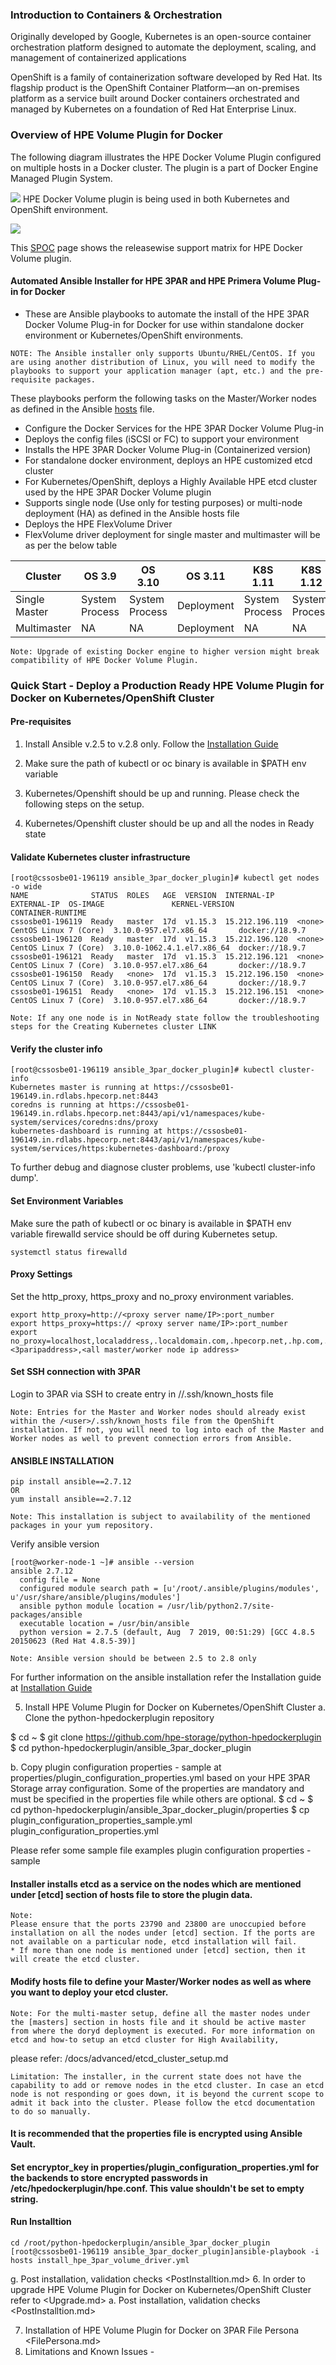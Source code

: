### Introduction to Containers & Orchestration
Originally developed by Google, Kubernetes is an open-source container orchestration platform designed to automate the deployment, scaling, and management of containerized applications

OpenShift is a family of containerization software developed by Red Hat. Its flagship product is the OpenShift Container Platform—an on-premises platform as a service built around Docker containers orchestrated and managed by Kubernetes on a foundation of Red Hat Enterprise Linux.

### Overview of HPE Volume Plugin for Docker 
The following diagram illustrates the HPE Docker Volume Plugin configured on multiple hosts in a Docker cluster. The plugin is a part of Docker Engine Managed Plugin System.

![](https://github.com/sonawane-shashikant/python-hpedockerplugin/blob/master/docs/img/HPE-DockerVolumePlugin-Overview.png)
HPE Docker Volume plugin is being used in both Kubernetes and  OpenShift environment.

![](https://github.com/hpe-storage/python-hpedockerplugin/blob/master/docs/img/3PAR_k8_design_diagram_75.png)

This [SPOC](https://spock.corp.int.hpe.com/spock/utility/document.aspx?docurl=Shared%20Documents/hw/3par/3par_volume_plugin_for_docker.pdf) page shows the releasewise support matrix for HPE Docker Volume plugin.

#### Automated Ansible Installer for HPE 3PAR and HPE Primera Volume Plug-in for Docker

* These are Ansible playbooks to automate the install of the HPE 3PAR Docker Volume Plug-in for Docker for use within standalone docker environment or Kubernetes/OpenShift environments.
```
NOTE: The Ansible installer only supports Ubuntu/RHEL/CentOS. If you are using another distribution of Linux, you will need to modify the playbooks to support your application manager (apt, etc.) and the pre-requisite packages.
```
These playbooks perform the following tasks on the Master/Worker nodes as defined in the Ansible [hosts](https://github.com/hpe-storage/python-hpedockerplugin/blob/master/ansible_3par_docker_plugin/hosts) file.
* Configure the Docker Services for the HPE 3PAR Docker Volume Plug-in
* Deploys the config files (iSCSI or FC) to support your environment
* Installs the HPE 3PAR Docker Volume Plug-in (Containerized version)
* For standalone docker environment, deploys an HPE customized etcd cluster
* For Kubernetes/OpenShift, deploys a Highly Available HPE etcd cluster used by the HPE 3PAR Docker Volume plugin
* Supports single node (Use only for testing purposes) or multi-node deployment (HA) as defined in the Ansible hosts file 
* Deploys the HPE FlexVolume Driver
* FlexVolume driver deployment for single master and multimaster will be as per the below table

Cluster       | OS 3.9        | OS 3.10        | OS 3.11    | K8S 1.11      |  K8S 1.12     | K8S 1.13     | K8S 1.14     | K8S 1.15
------------- | ------------- | -------------  | -----------|------------   |-------------  |------------- |------------- | -------------
Single Master | System Process| System Process | Deployment | System Process| System Process| Deployment   | Deployment   | Deployment
Multimaster   | NA            | NA             |  Deployment| NA            | NA            | Deployment   | Deployment  | Deployment 
                
```
Note: Upgrade of existing Docker engine to higher version might break compatibility of HPE Docker Volume Plugin.
```
### Quick Start - Deploy a Production Ready HPE Volume Plugin for Docker on Kubernetes/OpenShift Cluster
#### Pre-requisites
                
1. Install Ansible v.2.5 to v.2.8 only. Follow the [Installation Guide](https://docs.ansible.com/ansible/latest/installation_guide/intro_installation.html)

2. Make sure the path of kubectl or oc binary is available in $PATH env variable
3. Kubernetes/Openshift should be up and running. Please check the following steps on the setup.
4. Kubernetes/Openshift cluster should be up and all the nodes in Ready state
#### Validate Kubernetes cluster infrastructure
                
```
[root@cssosbe01-196119 ansible_3par_docker_plugin]# kubectl get nodes -o wide
NAME              STATUS  ROLES   AGE  VERSION  INTERNAL-IP     EXTERNAL-IP  OS-IMAGE               KERNEL-VERSION              CONTAINER-RUNTIME
cssosbe01-196119  Ready   master  17d  v1.15.3  15.212.196.119  <none>       CentOS Linux 7 (Core)  3.10.0-957.el7.x86_64       docker://18.9.7
cssosbe01-196120  Ready   master  17d  v1.15.3  15.212.196.120  <none>       CentOS Linux 7 (Core)  3.10.0-1062.4.1.el7.x86_64  docker://18.9.7
cssosbe01-196121  Ready   master  17d  v1.15.3  15.212.196.121  <none>       CentOS Linux 7 (Core)  3.10.0-957.el7.x86_64       docker://18.9.7
cssosbe01-196150  Ready   <none>  17d  v1.15.3  15.212.196.150  <none>       CentOS Linux 7 (Core)  3.10.0-957.el7.x86_64       docker://18.9.7
cssosbe01-196151  Ready   <none>  17d  v1.15.3  15.212.196.151  <none>       CentOS Linux 7 (Core)  3.10.0-957.el7.x86_64       docker://18.9.7
```
```
Note: If any one node is in NotReady state follow the troubleshooting steps for the Creating Kubernetes cluster LINK
```
#### Verify the cluster info
```
[root@cssosbe01-196119 ansible_3par_docker_plugin]# kubectl cluster-info
Kubernetes master is running at https://cssosbe01-196149.in.rdlabs.hpecorp.net:8443
coredns is running at https://cssosbe01-196149.in.rdlabs.hpecorp.net:8443/api/v1/namespaces/kube-system/services/coredns:dns/proxy
kubernetes-dashboard is running at https://cssosbe01-196149.in.rdlabs.hpecorp.net:8443/api/v1/namespaces/kube-system/services/https:kubernetes-dashboard:/proxy
```
To further debug and diagnose cluster problems, use 'kubectl cluster-info dump'.
       
#### Set Environment Variables
Make sure the path of kubectl or oc binary is available in $PATH env variable
firewalld service should be off during Kubernetes setup.
```
systemctl status firewalld
```
#### Proxy Settings
Set the http_proxy, https_proxy and no_proxy environment variables.
```
export http_proxy=http://<proxy server name/IP>:port_number
export https_proxy=https:// <proxy server name/IP>:port_number
export no_proxy=localhost,localaddress,.localdomain.com,.hpecorp.net,.hp.com,.hpcloud.net, <3paripaddress>,<all master/worker node ip address>
```
#### Set SSH connection with 3PAR
Login to 3PAR via SSH to create entry in /<user>/.ssh/known_hosts file
```
Note: Entries for the Master and Worker nodes should already exist within the /<user>/.ssh/known_hosts file from the OpenShift installation. If not, you will need to log into each of the Master and Worker nodes as well to prevent connection errors from Ansible.
```
#### ANSIBLE INSTALLATION
```
pip install ansible==2.7.12
OR
yum install ansible==2.7.12
```
```
Note: This installation is subject to availability of the mentioned packages in your yum repository.
```
Verify ansible version
```
[root@worker-node-1 ~]# ansible --version
ansible 2.7.12
  config file = None
  configured module search path = [u'/root/.ansible/plugins/modules', u'/usr/share/ansible/plugins/modules']
  ansible python module location = /usr/lib/python2.7/site-packages/ansible
  executable location = /usr/bin/ansible
  python version = 2.7.5 (default, Aug  7 2019, 00:51:29) [GCC 4.8.5 20150623 (Red Hat 4.8.5-39)]
```
```
Note: Ansible version should be between 2.5 to 2.8 only
```
For further information on the ansible installation refer the Installation guide at [Installation Guide](https://docs.ansible.com/ansible/latest/installation_guide/intro_installation.html)

5.	Install HPE Volume Plugin for Docker on Kubernetes/OpenShift Cluster
a.	Clone the python-hpedockerplugin repository

$ cd ~
$ git clone https://github.com/hpe-storage/python-hpedockerplugin
$ cd python-hpedockerplugin/ansible_3par_docker_plugin

b.	Copy plugin configuration properties - sample at properties/plugin_configuration_properties.yml based on your HPE 3PAR Storage array configuration. Some of the properties are mandatory and must be specified in the properties file while others are optional.
$ cd ~
$ cd python-hpedockerplugin/ansible_3par_docker_plugin/properties
$ cp plugin_configuration_properties_sample.yml plugin_configuration_properties.yml

Please refer some sample file examples plugin configuration properties - sample
[](https://github.com/sonawane-shashikant/python-hpedockerplugin/tree/master/docs/img/Example_Plugin_Configuration_yaml.png)

#### Installer installs etcd as a service on the nodes which are mentioned under [etcd] section of hosts file to store the plugin data.
```
Note: 
Please ensure that the ports 23790 and 23800 are unoccupied before installation on all the nodes under [etcd] section. If the ports are not available on a particular node, etcd installation will fail.
* If more than one node is mentioned under [etcd] section, then it will create the etcd cluster.
```
#### Modify hosts file to define your Master/Worker nodes as well as where you want to deploy your etcd cluster.
```
Note: For the multi-master setup, define all the master nodes under the [masters] section in hosts file and it should be active master from where the doryd deployment is executed. For more information on etcd and how-to setup an etcd cluster for High Availability,
```
please refer: /docs/advanced/etcd_cluster_setup.md
```
Limitation: The installer, in the current state does not have the capability to add or remove nodes in the etcd cluster. In case an etcd node is not responding or goes down, it is beyond the current scope to admit it back into the cluster. Please follow the etcd documentation to do so manually.
```
#### It is recommended that the properties file is encrypted using Ansible Vault.
#### Set encryptor_key in properties/plugin_configuration_properties.yml for the backends to store encrypted passwords in /etc/hpedockerplugin/hpe.conf. This value shouldn't be set to empty string.

#### Run Installtion
```
cd /root/python-hpedockerplugin/ansible_3par_docker_plugin
[root@cssosbe01-196119 ansible_3par_docker_plugin]ansible-playbook -i hosts install_hpe_3par_volume_driver.yml
```
g.	Post installation, validation checks <PostInstalltion.md>
6.	In order to upgrade HPE Volume Plugin for Docker on Kubernetes/OpenShift Cluster refer to <Upgrade.md>
a.	Post installation, validation checks <PostInstalltion.md>

7.	Installation of HPE Volume Plugin for Docker on 3PAR File Persona <FilePersona.md>
8.	Limitations and Known Issues - 
